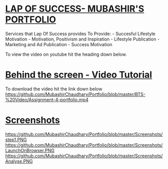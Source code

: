 # [LAP OF SUCCESS- MUBASHIR'S PORTFOLIO](https://mubashirchaudhary.github.io/Portfolio/)
Services that Lap Of Success provides
To Provide: - Succesful Lifestyle Motivation - Motivation, Positivism and Inspiration - Lifestyle Publication - Marketing and Ad Publication - Success Motivation

To view the video on youtube hit the heading down below.
# [Behind the screen - Video Tutorial](https://www.youtube.com/watch?v=Cvvxp8_BF2o/)
To download the video hit the link down below
https://github.com/MubashirChaudhary/Portfolio/blob/master/BTS-%20Video/Assignment-4-portfolio.mp4

# [Screenshots](https://github.com/MubashirChaudhary/Portfolio/tree/master/Screenshots/)
https://github.com/MubashirChaudhary/Portfolio/blob/master/Screenshots/step1.PNG
https://github.com/MubashirChaudhary/Portfolio/blob/master/Screenshots/LaunchOnBrowser.PNG
https://github.com/MubashirChaudhary/Portfolio/blob/master/Screenshots/Analyse.PNG
